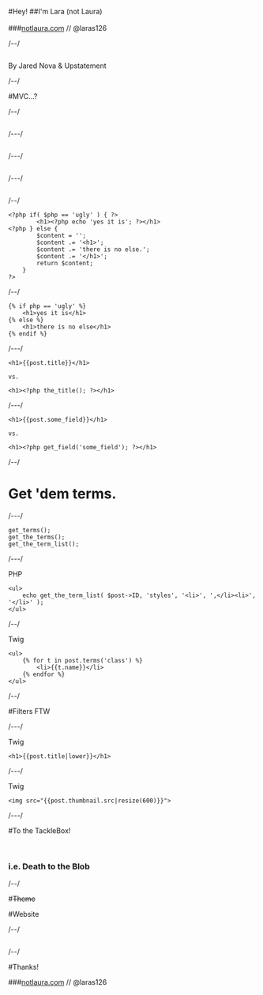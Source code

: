 
#<span class="fragment">Hey!</span>
##<span class="fragment">I'm <span class="special">Lara</span></span> <span class="fragment">(not Laura)</span>
<br>
<br>
###<span class="fragment">[notlaura.com](http://notlaura.com) <span class="grey">//</span> @laras126</span>

/--/

<img class="unstyle-img" src="img/timber-logo.svg" alt="">

By Jared Nova &amp; Upstatement

/--/

#MVC...<span class="fragment special">?</span>

/--/

<img class="unstyle-img" src="img/request-response.png" alt="">

/---/

<img class="unstyle-img" src="img/mvc-graphic.png" alt="">

/---/

<img class="unstyle-img" src="img/mvc-graphic-real.png" alt="">

/---/

<img src="img/monkey-yawn.png" alt="">

/--/

	<?php if( $php == 'ugly' ) { ?>
			<h1><?php echo 'yes it is'; ?></h1>
	<?php } else {
			$content = '';
			$content .= '<h1>'; 
			$content .= 'there is no else.';
			$content .= '</h1>'; 
			return $content;
		}
	?>

/--/

	{% if php == 'ugly' %}
		<h1>yes it is</h1>
	{% else %}
		<h1>there is no else</h1>
	{% endif %}
	
/---/

	<h1>{{post.title}}</h1>

	vs.

	<h1><?php the_title(); ?></h1>

/---/

	<h1>{{post.some_field}}</h1>

	vs.

	<h1><?php get_field('some_field'); ?></h1>

/--/

# Get 'dem terms.

/---/

	get_terms();
	get_the_terms();
	get_the_term_list();

/---/

<p class="code-title special">PHP</p>

	<ul>
		echo get_the_term_list( $post->ID, 'styles', '<li>', ',</li><li>', '</li>' );
	</ul>

/--/

<p class="code-title special">Twig</p>

	<ul>
		{% for t in post.terms('class') %}
			<li>{{t.name}}</li>
		{% endfor %}
	</ul>

/--/

#Filters FTW

/---/

<p class="code-title special">Twig</p>
	
	<h1>{{post.title|lower}}</h1>

/---/

<p class="code-title special">Twig</p>

	<img src="{{post.thumbnail.src|resize(600)}}">

/---/

#To the TackleBox!

<br>

### i.e. Death to the <span class="special">Blob</span>

/--/

#<span class="fragment"><strike>Theme</strike></span>

#<span class="fragment special">Website</span>

/--/

<img src="img/sass/eyebleach3.jpg" alt="">

/--/


#Thanks!

###[notlaura.com](http://notlaura.com) <span class="grey">//</span> @laras126

